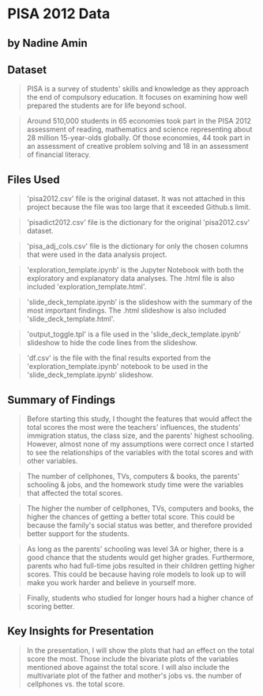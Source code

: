 # PISA 2012 Data 
## by Nadine Amin   


## Dataset  

> PISA is a survey of students' skills and knowledge as they approach the end of compulsory education. It focuses on examining how well prepared the students are for life beyond school.

> Around 510,000 students in 65 economies took part in the PISA 2012 assessment of reading, mathematics and science representing about 28 million 15-year-olds globally. Of those economies, 44 took part in an assessment of creative problem solving and 18 in an assessment of financial literacy.  


## Files Used

> 'pisa2012.csv' file is the original dataset. It was not attached in this project because the file was too large that it exceeded Github.s limit.

> 'pisadict2012.csv' file is the dictionary for the original 'pisa2012.csv' dataset.

> 'pisa_adj_cols.csv' file is the dictionary for only the chosen columns that were used in the data analysis project.

> 'exploration_template.ipynb' is the Jupyter Notebook with both the exploratory and explanatory data analyses. The .html file is also included 'exploration_template.html'.

> 'slide_deck_template.ipynb' is the slideshow with the summary of the most important findings. The .html slideshow is also included 'slide_deck_template.html'.

> 'output_toggle.tpl' is a file used in the 'slide_deck_template.ipynb' slideshow to hide the code lines from the slideshow. 

> 'df.csv' is the file with the final results exported from the 'exploration_template.ipynb' notebook to be used in the 'slide_deck_template.ipynb' slideshow.


## Summary of Findings  

> Before starting this study, I thought the features that would affect the total scores the most were the teachers' influences, the students' immigration status, the class size, and the parents' highest schooling. However, almost none of my assumptions were correct once I started to see the relationships of the variables with the total scores and with other variables.  

> The number of cellphones, TVs, computers &amp; books, the parents' schooling &amp; jobs, and the homework study time were the variables that affected the total scores.  

> The higher the number of cellphones, TVs, computers and books, the higher the chances of getting a better total score. This could be because the family's social status was better, and therefore provided better support for the students.

> As long as the parents' schooling was level 3A or higher, there is a good chance that the students would get higher grades. Furthermore, parents who had full-time jobs resulted in their children getting higher scores. This could be because having role models to look up to will make you work harder and believe in yourself more.  
 
> Finally, students who studied for longer hours had a higher chance of scoring better.   


## Key Insights for Presentation  

> In the presentation, I will show the plots that had an effect on the total score the most. Those include the bivariate plots of the variables mentioned above against the total score. I will also include the multivariate plot of the father and mother's jobs vs. the number of cellphones vs. the total score.
